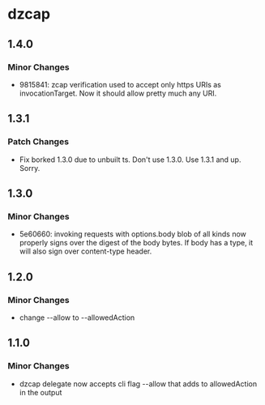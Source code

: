 # dzcap

## 1.4.0

### Minor Changes

- 9815841: zcap verification used to accept only https URIs as invocationTarget. Now it should allow pretty much any URI.

## 1.3.1

### Patch Changes

- Fix borked 1.3.0 due to unbuilt ts. Don't use 1.3.0. Use 1.3.1 and up. Sorry.

## 1.3.0

### Minor Changes

- 5e60660: invoking requests with options.body blob of all kinds now properly signs over the digest of the body bytes. If body has a type, it will also sign over content-type header.

## 1.2.0

### Minor Changes

- change --allow to --allowedAction

## 1.1.0

### Minor Changes

- dzcap delegate now accepts cli flag --allow that adds to allowedAction in the output
